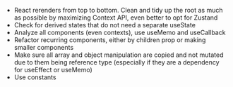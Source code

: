 - React rerenders from top to bottom. Clean and tidy up the root as much as possible by maximizing Context API, even better to opt for Zustand
- Check for derived states that do not need a separate useState
- Analyze all components (even contexts), use useMemo and useCallback
- Refactor recurring components, either by children prop or making smaller components
- Make sure all array and object manipulation are copied and not mutated due to them being reference type (especially if they are a dependency for useEffect or useMemo)
- Use constants